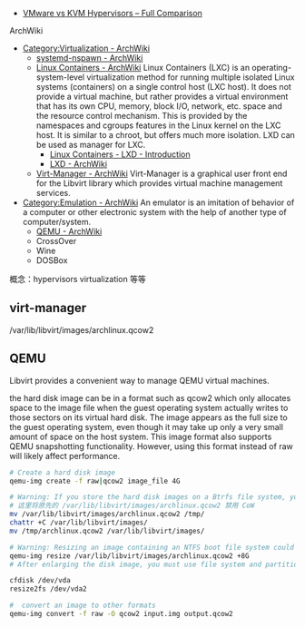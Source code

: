 - [VMware vs KVM Hypervisors – Full Comparison](https://www.nakivo.com/blog/kvm-vs-vmware-performance-pricing-and-hardware-requirements/)

ArchWiki

- [Category:Virtualization - ArchWiki](https://wiki.archlinux.org/title/Category:Virtualization)
  - [systemd-nspawn - ArchWiki](https://wiki.archlinux.org/title/Systemd-nspawn)
  - [Linux Containers - ArchWiki](https://wiki.archlinux.org/title/Linux_Containers)
    Linux Containers (LXC) is an operating-system-level virtualization method for running multiple isolated Linux systems (containers) on a single control host (LXC host). It does not provide a virtual machine, but rather provides a virtual environment that has its own CPU, memory, block I/O, network, etc. space and the resource control mechanism. This is provided by the namespaces and cgroups features in the Linux kernel on the LXC host. It is similar to a chroot, but offers much more isolation.
    LXD can be used as manager for LXC.
    - [Linux Containers - LXD - Introduction](https://linuxcontainers.org/lxd/)
    - [LXD - ArchWiki](https://wiki.archlinux.org/title/LXD)
  - [Virt-Manager - ArchWiki](https://wiki.archlinux.org/title/Virt-Manager)
    Virt-Manager is a graphical user front end for the Libvirt library which provides virtual machine management services.
- [Category:Emulation - ArchWiki](https://wiki.archlinux.org/title/Category:Emulation)
  An emulator is an imitation of behavior of a computer or other electronic system with the help of another type of computer/system.
  - [QEMU - ArchWiki](https://wiki.archlinux.org/title/QEMU)
  - CrossOver
  - Wine
  - DOSBox

概念：hypervisors virtualization 等等

## virt-manager

/var/lib/libvirt/images/archlinux.qcow2

## QEMU

Libvirt provides a convenient way to manage QEMU virtual machines.

the hard disk image can be in a format such as qcow2 which only allocates space to the image file when the guest operating system actually writes to those sectors on its virtual hard disk. The image appears as the full size to the guest operating system, even though it may take up only a very small amount of space on the host system. This image format also supports QEMU snapshotting functionality. However, using this format instead of raw will likely affect performance.

```bash
# Create a hard disk image
qemu-img create -f raw|qcow2 image_file 4G

# Warning: If you store the hard disk images on a Btrfs file system, you should consider disabling Copy-on-Write for the directory before creating any images.
# 这里将原先的 /var/lib/libvirt/images/archlinux.qcow2 禁用 CoW
mv /var/lib/libvirt/images/archlinux.qcow2 /tmp/
chattr +C /var/lib/libvirt/images/
mv /tmp/archlinux.qcow2 /var/lib/libvirt/images/

# Warning: Resizing an image containing an NTFS boot file system could make the operating system installed on it unbootable.
qemu-img resize /var/lib/libvirt/images/archlinux.qcow2 +8G
# After enlarging the disk image, you must use file system and partitioning tools inside the virtual machine to actually begin using the new space.

cfdisk /dev/vda
resize2fs /dev/vda2

#  convert an image to other formats
qemu-img convert -f raw -O qcow2 input.img output.qcow2
```
